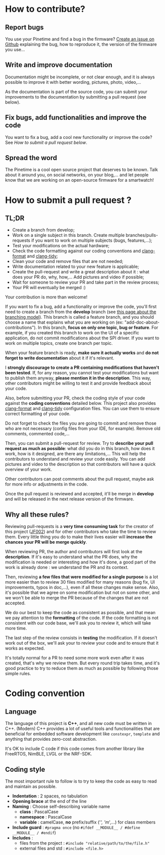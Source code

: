 # How to contribute?
## Report bugs
You use your Pinetime and find a bug in the firmware? [Create an issue on Github](https://github.com/JF002/InfiniTime/issues) explaining the bug, how to reproduce it, the version of the firmware you use...
## Write and improve documentation
Documentation might be incomplete, or not clear enough, and it is always possible to improve it with better wording, pictures, photo, video,...

As the documentation is part of the source code, you can submit your improvements to the documentation by submitting a pull request (see below).
## Fix bugs, add functionalities and improve the code
You want to fix a bug, add a cool new functionality or improve the code? See *How to submit a pull request below*.
## Spread the word
The Pinetime is a cool open source project that deserves to be known. Talk about it around you, on social networks, on your blog,... and let people know that we are working on an open-source firmware for a smartwatch!

# How to submit a pull request ?

## TL;DR
 - Create a branch from develop;
 - Work on a single subject in this branch. Create multiple branches/pulls-requests if you want to work on multiple subjects (bugs, features,...);
 - Test your modifications on the actual hardware;
 - Check the code formatting against our coding conventions and [clang-format](../.clang-format) and [clang-tidy](../.clang-tidy);
 - Clean your code and remove files that are not needed;
 - Write documentation related to your new feature is applicable;
 - Create the pull-request and write a great description about it : what does your PR do, why, how,... Add pictures and video if possible;
 - Wait for someone to review your PR and take part in the review process;
 - Your PR will eventually be merged :)

Your contribution is more than welcome!

If you want to fix a bug, add a functionality or improve the code, you'll first need to create a branch from the **develop** branch (see [this page about the branching model](./branches.md)). This branch is called a feature branch, and you should choose a name that explains what you are working on (ex: "add-doc-about-contributions"). In this branch, **focus on only one topic, bug or feature**. For example, if you created this branch to work on the UI of a specific application, do not commit modifications about the SPI driver. If you want to work on multiple topics, create one branch per topic.

When your feature branch is ready, **make sure it actually works** and **do not forget to write documentation** about it if it's relevant.

I **strongly discourage to create a PR containing modifications that haven't been tested**. If, for any reason, you cannot test your modifications but want to publish them anyway, **please mention it in the description**. This way, other contributors might be willing to test it and provide feedback about your code.

Also, before submitting your PR, check the coding style of your code against the **coding conventions** detailed below. This project also provides [clang-format](../.clang-format) and [clang-tidy](../.clang-tidy) configuration files. You can use them to ensure correct formatting of your code.

Do not forget to check the files you are going to commit and remove those who are not necessary (config files from your IDE, for example). Remove old comments, commented code,...

Then, you can submit a pull-request for review. Try to **describe your pull request as much as possible**: what did you do in this branch, how does it work, how is it designed, are there any limitations,... This will help the contributors to understand and review your code easily. You can add pictures and video to the description so that contributors will have a quick overview of your work.

Other contributors can post comments about the pull request, maybe ask for more info or adjustments in the code.

Once the pull request is reviewed and accepted, it'll be merge in **develop** and will be released in the next release version of the firmware.

## Why  all these rules?
Reviewing pull-requests is a **very time consuming task** for the creator of this project ([JF002](https://github.com/JF002)) and for other contributors who take the time to review them. Every little thing you do to make their lives easier will **increase the chances your PR will be merge quickly**.

When reviewing PR, the author and contributors will first look at the **description**. If it's easy to understand what the PR does, why the modification is needed or interesting and how it's done, a good part of the work is already done : we understand the PR and its context.

Then, reviewing **a few files that were modified for a single purpose** is a lot more easier than to review 30 files modified for many reasons (bug fix, UI improvements, typos in doc,...), even if all these changes make sense. Also, it's possible that we agree on some modification but not on some other, and we won't be able to merge the PR because of the changes that are not accepted.

We do our best to keep the code as consistent as possible, and that mean we pay attention to the **formatting** of the code. If the code formatting is not consistent with our code base, we'll ask you to review it, which will take more time.

The last step of the review consists in **testing** the modification. If it doesn't work out of the box, we'll ask your to review your code and to ensure that it works as expected.

It's totally normal for a PR to need some more work even after it was created, that's why we review them. But every round trip takes time, and it's good practice to try to reduce them as much as possible by following those simple rules.

# Coding convention
## Language
The language of this project is **C++**, and all new code must be written in C++. (Modern) C++ provides a lot of useful tools and functionalities that are beneficial for embedded software development like `constexpr`, `template` and anything that provides zero-cost abstraction.

It's OK to include C code if this code comes from another library like FreeRTOS, NimBLE, LVGL or the NRF-SDK.

## Coding style
The most important rule to follow is to try to keep the code as easy to read and maintain as possible.

 - **Indentation** : 2 spaces, no tabulation
 - **Opening brace** at the end of the line
 - **Naming** : Choose self-describing variable name
    - **class** : PascalCase
    - **namespace** : PascalCase
    - **variable** : camelCase, **no** prefix/suffix ('_', 'm_',...) for class members
 - **Include guard** : `#pragma once` (no `#ifdef __MODULE__ / #define __MODULE__ / #endif`)
 - **Includes** :
    - files from the project : `#include "relative/path/to/the/file.h"`
    - external files and std : `#include <file.h>`
